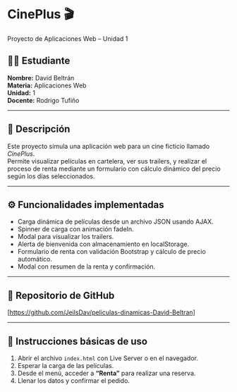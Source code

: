 # CinePlus 🎬  
Proyecto de Aplicaciones Web – Unidad 1  

## 👨‍💻 Estudiante
**Nombre:** David Beltrán  
**Materia:** Aplicaciones Web  
**Unidad:** 1  
**Docente:** Rodrigo Tufiño  

---

## 📄 Descripción
Este proyecto simula una aplicación web para un cine ficticio llamado *CinePlus*.  
Permite visualizar películas en cartelera, ver sus trailers, y realizar el proceso de renta mediante un formulario con cálculo dinámico del precio según los días seleccionados.  

---

## ⚙️ Funcionalidades implementadas
- Carga dinámica de películas desde un archivo JSON usando AJAX.  
- Spinner de carga con animación fadeIn.  
- Modal para visualizar los trailers.  
- Alerta de bienvenida con almacenamiento en localStorage.  
- Formulario de renta con validación Bootstrap y cálculo de precio automático.  
- Modal con resumen de la renta y confirmación.  

---

## 🔗 Repositorio de GitHub
[https://github.com/JeilsDav/peliculas-dinamicas-David-Beltran]

---

## 🧰 Instrucciones básicas de uso
1. Abrir el archivo `index.html` con Live Server o en el navegador.  
2. Esperar la carga de las películas.  
3. Desde el menú, acceder a **“Renta”** para realizar una reserva.  
4. Llenar los datos y confirmar el pedido.  
